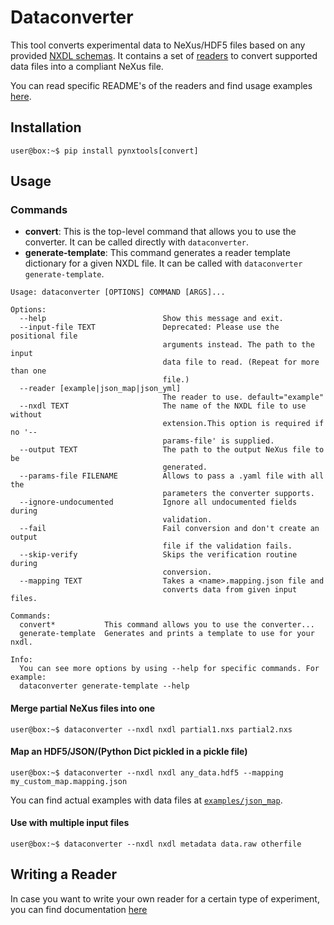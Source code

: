 # Dataconverter

This tool converts experimental data to NeXus/HDF5 files based on any provided [NXDL schemas](https://manual.nexusformat.org/nxdl.html#index-1).
It contains a set of [readers](readers/) to convert supported data files into a compliant NeXus file.

You can read specific README's of the readers and find usage examples [here](../../examples/).

## Installation

```console
user@box:~$ pip install pynxtools[convert]
```

## Usage

### Commands
- **convert**: This is the top-level command that allows you to use the converter. It can be called directly with ```dataconverter```.
- **generate-template**: This command generates a reader template dictionary for a given NXDL file. It can be called with ```dataconverter generate-template```.

```console
Usage: dataconverter [OPTIONS] COMMAND [ARGS]...

Options:
  --help                          Show this message and exit.
  --input-file TEXT               Deprecated: Please use the positional file
                                  arguments instead. The path to the input
                                  data file to read. (Repeat for more than one
                                  file.)
  --reader [example|json_map|json_yml]
                                  The reader to use. default="example"
  --nxdl TEXT                     The name of the NXDL file to use without
                                  extension.This option is required if no '--
                                  params-file' is supplied.
  --output TEXT                   The path to the output NeXus file to be
                                  generated.
  --params-file FILENAME          Allows to pass a .yaml file with all the
                                  parameters the converter supports.
  --ignore-undocumented           Ignore all undocumented fields during
                                  validation.
  --fail                          Fail conversion and don't create an output
                                  file if the validation fails.
  --skip-verify                   Skips the verification routine during
                                  conversion.
  --mapping TEXT                  Takes a <name>.mapping.json file and
                                  converts data from given input files.

Commands:
  convert*           This command allows you to use the converter...
  generate-template  Generates and prints a template to use for your nxdl.

Info:
  You can see more options by using --help for specific commands. For example:
  dataconverter generate-template --help
```
#### Merge partial NeXus files into one

```console
user@box:~$ dataconverter --nxdl nxdl partial1.nxs partial2.nxs
```

#### Map an HDF5/JSON/(Python Dict pickled in a pickle file)

```console
user@box:~$ dataconverter --nxdl nxdl any_data.hdf5 --mapping my_custom_map.mapping.json
```

You can find actual examples with data files at [`examples/json_map`](../../examples/json_map/).


#### Use with multiple input files

```console
user@box:~$ dataconverter --nxdl nxdl metadata data.raw otherfile
```

## Writing a Reader

In case you want to write your own reader for a certain type of experiment, you can find documentation [here](https://fairmat-nfdi.github.io/pynxtools/how-tos/build-a-plugin.html)
